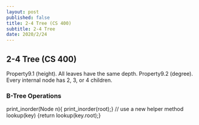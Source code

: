 ```yaml
---
layout: post
published: false
title: 2-4 Tree (CS 400)
subtitle: 2-4 Tree
date: 2020/2/24
---
```

## 2-4 Tree (CS 400)


Property9.1 (height). All leaves have the same depth.
Property9.2 (degree). Every internal node has 2, 3, or 4 children.

### B-Tree Operations
print_inorder(Node n){ print_inorder(root);} // use a new helper method
lookup(key) {return lookup(key.root);}

